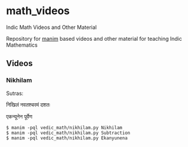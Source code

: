 # math_videos
Indic Math Videos and Other Material

Repository for [manim](https://www.manim.community/) based videos and other material for teaching Indic Mathematics

## Videos
### Nikhilam
Sutras:

निखिलं नवतश्चरमं दशतः

एकन्यूनेन पूर्वेण

```
$ manim -pql vedic_math/nikhilam.py Nikhilam 
$ manim -pql vedic_math/nikhilam.py Subtraction 
$ manim -pql vedic_math/nikhilam.py Ekanyunena 
```
